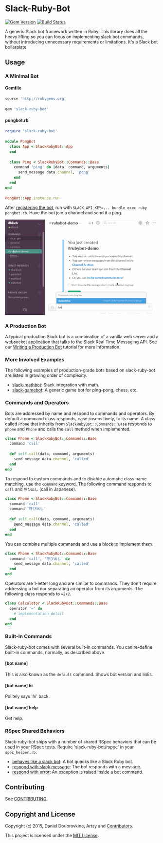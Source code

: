 Slack-Ruby-Bot
==============

[![Gem Version](https://badge.fury.io/rb/slack-ruby-bot.svg)](http://badge.fury.io/rb/slack-ruby-bot)
[![Build Status](https://travis-ci.org/dblock/slack-ruby-bot.png)](https://travis-ci.org/dblock/slack-ruby-bot)

A generic Slack bot framework written in Ruby. This library does all the heavy lifting so you can focus on implementing slack bot commands, without introducing unnecessary requirements or limitations. It's a Slack bot boilerplate.

## Usage

### A Minimal Bot

#### Gemfile

```ruby
source 'http://rubygems.org'

gem 'slack-ruby-bot'
```

#### pongbot.rb

```ruby
require 'slack-ruby-bot'

module PongBot
  class App < SlackRubyBot::App
  end

  class Ping < SlackRubyBot::Commands::Base
    command 'ping' do |data, command, arguments|
      send_message data.channel, 'pong'
    end
  end
end

PongBot::App.instance.run
```

After [registering the bot](DEPLOYMENT.md), run with `SLACK_API_KEY=... bundle exec ruby pongbot.rb`. Have the bot join a channel and send it a ping.

![](screenshots/demo.gif)

### A Production Bot

A typical production Slack bot is a combination of a vanilla web server and a websocket application that talks to the Slack Real Time Messaging API. See our [Writing a Production Bot](TUTORIAL.md) tutorial for more information.

### More Involved Examples

The following examples of production-grade bots based on slack-ruby-bot are listed in growing order of complexity.

* [slack-mathbot](https://github.com/dblock/slack-mathbot): Slack integration with math.
* [slack-gamebot](https://github.com/dblock/slack-gamebot): A generic game bot for ping-pong, chess, etc.

### Commands and Operators

Bots are addressed by name and respond to commands and operators. By default a command class responds, case-insensitively, to its name. A class called `Phone` that inherits from `SlackRubyBot::Commands::Base` responds to `phone` and `Phone` and calls the `call` method when implemented.

```ruby
class Phone < SlackRubyBot::Commands::Base
  command 'call'

  def self.call(data, command, arguments)
    send_message data.channel, 'called'
  end
end
```

To respond to custom commands and to disable automatic class name matching, use the `command` keyword. The following command responds to `call` and `呼び出し` (call in Japanese).

```ruby
class Phone < SlackRubyBot::Commands::Base
  command 'call'
  command '呼び出し'

  def self.call(data, command, arguments)
    send_message data.channel, 'called'
  end
end
```

You can combine multiple commands and use a block to implement them.

```ruby
class Phone < SlackRubyBot::Commands::Base
  command 'call', '呼び出し' do
    send_message data.channel, 'called'
  end
end
```

Operators are 1-letter long and are similar to commands. They don't require addressing a bot nor separating an operator from its arguments. The following class responds to `=2+2`.

```ruby
class Calculator < SlackRubyBot::Commands::Base
  operator '=' do
    # implementation detail
  end
end
```

### Built-In Commands

Slack-ruby-bot comes with several built-in commands. You can re-define built-in commands, normally, as described above.

#### [bot name]

This is also known as the `default` command. Shows bot version and links.

#### [bot name] hi

Politely says 'hi' back.

#### [bot name] help

Get help.

### RSpec Shared Behaviors

Slack-ruby-bot ships with a number of shared RSpec behaviors that can be used in your RSpec tests. Require 'slack-ruby-bot/rspec' in your `spec_helper.rb`.

* [behaves like a slack bot](lib/slack-ruby-bot/rspec/support/slack-ruby-bot/it_behaves_like_a_slack_bot.rb): A bot quacks like a Slack Ruby bot.
* [respond with slack message](lib/slack-ruby-bot/rspec/support/slack-ruby-bot/respond_with_slack_message.rb): The bot responds with a message.
* [respond with error](lib/slack-ruby-bot/rspec/support/slack-ruby-bot/respond_with_error.rb): An exception is raised inside a bot command.

## Contributing

See [CONTRIBUTING](CONTRIBUTING.md).

## Copyright and License

Copyright (c) 2015, Daniel Doubrovkine, Artsy and [Contributors](CHANGELOG.md).

This project is licensed under the [MIT License](LICENSE.md).
